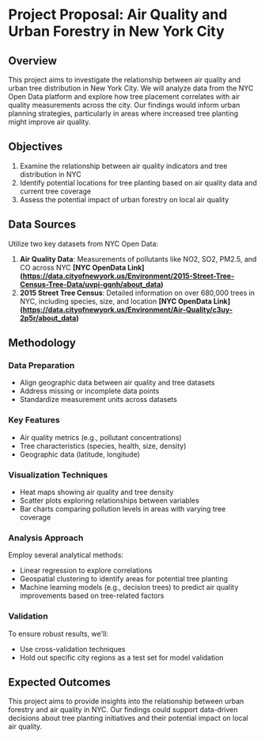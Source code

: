 # Project Proposal: Air Quality and Urban Forestry in New York City

## Overview

This project aims to investigate the relationship between air quality and urban tree distribution in New York City. We will analyze data from the NYC Open Data platform and explore how tree placement correlates with air quality measurements across the city. Our findings would inform urban planning strategies, particularly in areas where increased tree planting might improve air quality.

## Objectives

1. Examine the relationship between air quality indicators and tree distribution in NYC
2. Identify potential locations for tree planting based on air quality data and current tree coverage
3. Assess the potential impact of urban forestry on local air quality

## Data Sources

Utilize two key datasets from NYC Open Data:

1. **Air Quality Data**: Measurements of pollutants like NO2, SO2, PM2.5, and CO across NYC **[NYC OpenData Link] (https://data.cityofnewyork.us/Environment/2015-Street-Tree-Census-Tree-Data/uvpi-gqnh/about_data)**
2. **2015 Street Tree Census**: Detailed information on over 680,000 trees in NYC, including species, size, and location **[NYC OpenData Link] (https://data.cityofnewyork.us/Environment/Air-Quality/c3uy-2p5r/about_data)**

## Methodology

### Data Preparation
- Align geographic data between air quality and tree datasets
- Address missing or incomplete data points
- Standardize measurement units across datasets

### Key Features
- Air quality metrics (e.g., pollutant concentrations)
- Tree characteristics (species, health, size, density)
- Geographic data (latitude, longitude)

### Visualization Techniques
- Heat maps showing air quality and tree density
- Scatter plots exploring relationships between variables
- Bar charts comparing pollution levels in areas with varying tree coverage

### Analysis Approach

Employ several analytical methods:
- Linear regression to explore correlations
- Geospatial clustering to identify areas for potential tree planting
- Machine learning models (e.g., decision trees) to predict air quality improvements based on tree-related factors

### Validation

To ensure robust results, we'll:
- Use cross-validation techniques
- Hold out specific city regions as a test set for model validation

## Expected Outcomes

This project aims to provide insights into the relationship between urban forestry and air quality in NYC. Our findings could support data-driven decisions about tree planting initiatives and their potential impact on local air quality.